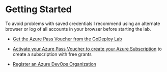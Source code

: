 # Getting Started

To avoid problems with saved credentials I recommend using an alternate browser or log of all accounts in your browser before starting the lab.

- [Get the Azure Pass Voucher from the GoDeploy Lab](../09-godeploy-lab)

- [Activate your Azure Pass Voucher to create your Azure Subscription](../05-azure-pass) to create a subscription with free grants

- [Register an Azure DevOps Organization](../07-azure-devops)